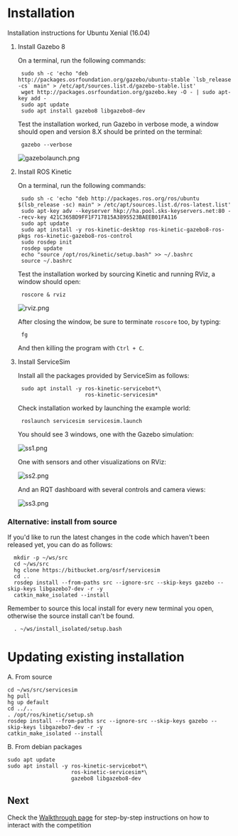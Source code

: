 # Installation

Installation instructions for Ubuntu Xenial (16.04)

1. Install Gazebo 8

    On a terminal, run the following commands:

        sudo sh -c 'echo "deb http://packages.osrfoundation.org/gazebo/ubuntu-stable `lsb_release -cs` main" > /etc/apt/sources.list.d/gazebo-stable.list'
        wget http://packages.osrfoundation.org/gazebo.key -O - | sudo apt-key add -
        sudo apt update
        sudo apt install gazebo8 libgazebo8-dev

    Test the installation worked, run Gazebo in verbose mode, a window should
    open and version 8.X should be printed on the terminal:

        gazebo --verbose

    ![gazebolaunch.png](https://bitbucket.org/repo/gkR8znK/images/443494770-gazebolaunch.png)

1. Install ROS Kinetic

    On a terminal, run the following commands:

        sudo sh -c 'echo "deb http://packages.ros.org/ros/ubuntu $(lsb_release -sc) main" > /etc/apt/sources.list.d/ros-latest.list'
        sudo apt-key adv --keyserver hkp://ha.pool.sks-keyservers.net:80 --recv-key 421C365BD9FF1F717815A3895523BAEEB01FA116
        sudo apt update
        sudo apt install -y ros-kinetic-desktop ros-kinetic-gazebo8-ros-pkgs ros-kinetic-gazebo8-ros-control
        sudo rosdep init
        rosdep update
        echo "source /opt/ros/kinetic/setup.bash" >> ~/.bashrc
        source ~/.bashrc

    Test the installation worked by sourcing Kinetic and running RViz, a window
    should open:

        roscore & rviz

    ![rviz.png](https://bitbucket.org/repo/gkR8znK/images/3117604865-rviz.png)

    After closing the window, be sure to terminate `roscore` too, by typing:

        fg

    And then killing the program with `Ctrl + C`.
        

1. Install ServiceSim

    Install all the packages provided by ServiceSim as follows:

        sudo apt install -y ros-kinetic-servicebot*\
                            ros-kinetic-servicesim*

    Check installation worked by launching the example world:

        roslaunch servicesim servicesim.launch

    You should see 3 windows, one with the Gazebo simulation:

    ![ss1.png](https://bitbucket.org/repo/gkR8znK/images/287547113-ss1.png)

    One with sensors and other visualizations on RViz:

    ![ss2.png](https://bitbucket.org/repo/gkR8znK/images/1518887213-ss2.png)

    And an RQT dashboard with several controls and camera views:

    ![ss3.png](https://bitbucket.org/repo/gkR8znK/images/1585354643-ss3.png)

### Alternative: install from source

If you'd like to run the latest changes in the code which haven't been released yet, you can do as follows:

      mkdir -p ~/ws/src
      cd ~/ws/src
      hg clone https://bitbucket.org/osrf/servicesim
      cd ..
      rosdep install --from-paths src --ignore-src --skip-keys gazebo --skip-keys libgazebo7-dev -r -y
      catkin_make_isolated --install

Remember to source this local install for every new terminal you open, otherwise the source install can't be found.

      . ~/ws/install_isolated/setup.bash

# Updating existing installation

A. From source

    cd ~/ws/src/servicesim
    hg pull
    hg up default
    cd ../..
    . /opt/ros/kinetic/setup.sh
    rosdep install --from-paths src --ignore-src --skip-keys gazebo --skip-keys libgazebo7-dev -r -y
    catkin_make_isolated --install

B. From debian packages

    sudo apt update
    sudo apt install -y ros-kinetic-servicebot*\
                        ros-kinetic-servicesim*\
                        gazebo8 libgazebo8-dev

## Next

Check the [Walkthrough page](https://bitbucket.org/osrf/servicesim/wiki/Walkthrough) for step-by-step instructions on how to interact with the competition